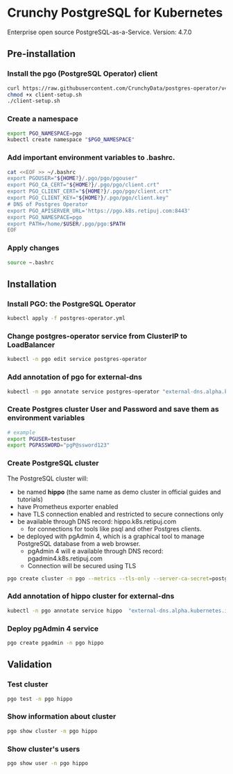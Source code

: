 # Crunchy PostgreSQL for Kubernetes
Enterprise open source PostgreSQL-as-a-Service.
Version: 4.7.0

## Pre-installation
### Install the pgo (PostgreSQL Operator) client
```bash
curl https://raw.githubusercontent.com/CrunchyData/postgres-operator/v4.7.0/installers/kubectl/client-setup.sh > client-setup.sh
chmod +x client-setup.sh
./client-setup.sh
```
### Create a namespace
```bash
export PGO_NAMESPACE=pgo
kubectl create namespace "$PGO_NAMESPACE"
```
### Add important environment variables to .bashrc.
```bash
cat <<EOF >> ~/.bashrc
export PGOUSER="${HOME?}/.pgo/pgo/pgouser"
export PGO_CA_CERT="${HOME?}/.pgo/pgo/client.crt"
export PGO_CLIENT_CERT="${HOME?}/.pgo/pgo/client.crt"
export PGO_CLIENT_KEY="${HOME?}/.pgo/pgo/client.key"
# DNS of Postgres Operator
export PGO_APISERVER_URL='https://pgo.k8s.retipuj.com:8443'
export PGO_NAMESPACE=pgo
export PATH=/home/$USER/.pgo/pgo:$PATH
EOF
```
### Apply changes
```bash
source ~.bashrc
```

## Installation
### Install PGO: the PostgreSQL Operator
```bash
kubectl apply -f postgres-operator.yml
```
### Change postgres-operator service from ClusterIP to LoadBalancer
```bash
kubectl -n pgo edit service postgres-operator
```
### Add annotation of pgo for external-dns
```bash
kubectl -n pgo annotate service postgres-operator "external-dns.alpha.kubernetes.io/hostname=pgo.k8s.retipuj.com"
```
### Create Postgres cluster User and Password and save them as environment variables
```bash
# example
export PGUSER=testuser
export PGPASSWORD="pgP@ssword123"
```
### Create PostgreSQL cluster
The PostgreSQL cluster will:
- be named **hippo** (the same name as demo cluster in official guides and tutorials)
- have Prometheus exporter enabled
- have TLS connection enabled and restricted to secure connections only
- be available through DNS record: hippo.k8s.retipuj.com 
	- for connections for tools like psql and other Postgres clients.
- be deployed with pgAdmin 4, which is a graphical tool to manage PostgreSQL database from a web browser.
	- pgAdmin 4 will e available through DNS record: pgadmin4.k8s.retipuj.com
	- Connection will be secured using TLS
```bash
pgo create cluster -n pgo --metrics --tls-only --server-ca-secret=postgres-ca --server-tls-secret=hippo.tls --service-type=LoadBalancer --username $PGUSER --password $PGPASSWORD hippo 
```
### Add annotation of hippo cluster for external-dns
```bash
kubectl -n pgo annotate service hippo  "external-dns.alpha.kubernetes.io/hostname=hippo.k8s.retipuj.com"
```
### Deploy pgAdmin 4 service
```bash
pgo create pgadmin -n pgo hippo

```

## Validation

### Test cluster
```bash
pgo test -n pgo hippo
```
### Show information about cluster
```bash
pgo show cluster -n pgo hippo
```
### Show cluster's users
```bash
pgo show user -n pgo hippo
```